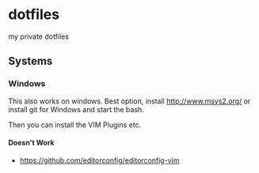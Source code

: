 # dotfiles
my private dotfiles


## Systems

### Windows

This also works on windows. Best option, install http://www.msys2.org/ or install git for Windows and start the bash.

Then you can install the VIM Plugins etc.

#### Doesn't Work

- https://github.com/editorconfig/editorconfig-vim
